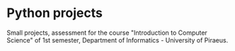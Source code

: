 # Python projects
Small projects, assessment for the course "Introduction to Computer Science" of 1st semester, Department of Informatics - University of Piraeus.
